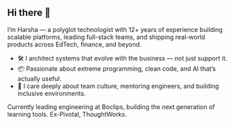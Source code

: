 ## Hi there 👋

I’m Harsha — a polyglot technologist with 12+ years of experience building scalable platforms, leading full-stack teams, and shipping real-world products across EdTech, finance, and beyond.

- 🛠️ I architect systems that evolve with the business — not just support it.
- 📦 Passionate about extreme programming, clean code, and AI that’s actually useful.
- 🤝 I care deeply about team culture, mentoring engineers, and building inclusive environments.

Currently leading engineering at Boclips, building the next generation of learning tools.
Ex-Pivotal, ThoughtWorks.

<!--
**harshac/harshac** is a ✨ _special_ ✨ repository because its `README.md` (this file) appears on your GitHub profile.

Here are some ideas to get you started:

- 🔭 I’m currently working on ...
- 🌱 I’m currently learning ...
- 👯 I’m looking to collaborate on ...
- 🤔 I’m looking for help with ...
- 💬 Ask me about ...
- 📫 How to reach me: ...
- 😄 Pronouns: ...
- ⚡ Fun fact: ...
-->
